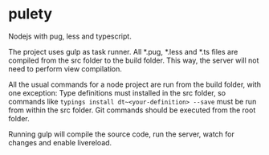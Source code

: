# pulety
Nodejs with pug, less and typescript.

The project uses gulp as task runner. All *.pug, *.less and *.ts files are compiled from the src folder to the build folder. This way, the server will not need to perform view compilation. 

All the usual commands for a node project are run from the build folder, with one exception:
Type definitions must installed in the src folder, so commands like 
`typings install dt~<your-definition> --save`
must be run from within the src folder.
Git commands should be executed from the root folder.

Running gulp will compile the source code, run the server, watch for changes and enable livereload.